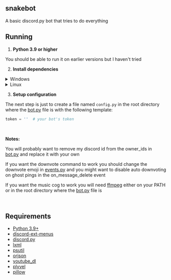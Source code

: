 ## snakebot
A basic discord.py bot that tries to do everything

## Running

1. **Python 3.9 or higher**

You should be able to run it on earlier versions but I haven't tried

2. **Install dependencies**

<details>
<summary><span>Windows</span></summary>

```bash
pip install -U -r requirements.txt
```

On windows you will also need plyvel-win32

```shell
pip install plyvel-win32
```

</details>

<details>

<summary><span>Linux</span></summary>

Note: you might need to use pip3 rather than pip
```shell
pip install -U -r requirements.txt
```

On linux you will need plyvel

```shell
pip install plyvel
```

If it fails to install on Debian or Ubuntu try
```shell
apt-get install libleveldb1v5 libleveldb-dev
```

</details>

3. **Setup configuration**

The next step is just to create a file named `config.py` in the root directory where
the [bot.py](/bot.py) file is with the following template:

```py
token = ''  # your bot's token
```

&nbsp;

**Notes:**

You will probably want to remove my discord id from the owner_ids in [bot.py](/bot.py#L30) and replace it with your own

If you want the downvote command to work you should change the downvote emoji in [events.py](/cogs/events.py) and you might want to disable auto downvoting on ghost pings in the on_message_delete event

If you want the music cog to work you will need [ffmpeg](https://ffmpeg.org/download.html) either on your PATH or in the root directory where
the [bot.py](/bot.py) file is

&nbsp;

## Requirements

- [Python 3.9+](https://www.python.org/downloads/)
- [discord-ext-menus](https://github.com/Rapptz/discord-ext-menus)
- [discord.py](https://github.com/Rapptz/discord.py/)
- [lxml](https://github.com/lxml/lxml)
- [psutil](https://github.com/giampaolo/psutil)
- [orjson](https://github.com/ijl/orjson)
- [youtube_dl](https://github.com/ytdl-org/youtube-dl)
- [plyvel](https://github.com/wbolster/plyvel)
- [pillow](https://github.com/python-pillow/Pillow)
